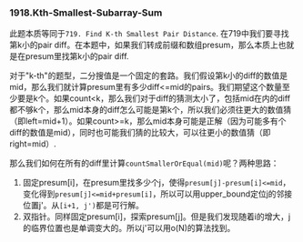 ### 1918.Kth-Smallest-Subarray-Sum

此题本质等同于```719. Find K-th Smallest Pair Distance```. 在719中我们要寻找第k小的pair diff。在本题中，如果我们转成前缀和数组presum，那么本质上也就是在presum里找第k小的pair diff.

对于"k-th"的题型，二分搜值是一个固定的套路。我们假设第k小的diff的数值是mid，那么我们就计算presum里有多少diff<=mid的pairs。我们期望这个数量至少要是k个。如果count<k，那么我们对于diff的猜测太小了，包括mid在内的diff都不够k个，那么mid本身的diff怎么可能是第k个，所以我们必须往更大的数值猜（即left=mid+1）。如果count>=k，那么mid本身可能是正解（因为可能多有个diff的数值是mid），同时也可能我们猜的比较大，可以往更小的数值猜（即right=mid）.

那么我们如何在所有的diff里计算```countSmallerOrEqual(mid)```呢？两种思路：

1. 固定presum[i]，在presum里找多少个j，使得```presum[j]-presum[i]<=mid```，变化得到```presum[j]<=mid+presum[i]```，所以可以用upper_bound定位j的邻接位置j'。从```[i+1, j')```都是可行解。
2. 双指针。同样固定presum[i]，探索presum[j]。但是我们发现随着i的增大，j的临界位置也是单调变大的。所以j'可以用o(N)的算法找到。
